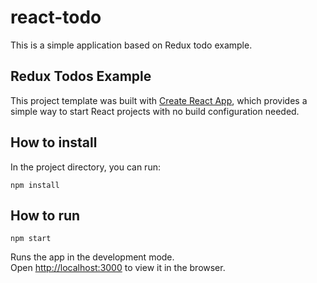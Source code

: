 # react-todo

This is a simple application based on Redux todo example.

## Redux Todos Example

This project template was built with [Create React App](https://github.com/facebookincubator/create-react-app), which provides a simple way to start React projects with no build configuration needed.


## How to install

In the project directory, you can run:

```npm install```


## How to run

```npm start```

Runs the app in the development mode.<br>
Open [http://localhost:3000](http://localhost:3000) to view it in the browser.

